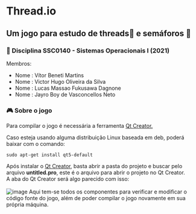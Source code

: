 # Thread.io

## Um jogo para estudo de threads🧵 e semáforos 🚦

### 📗 Disciplina SSC0140 - Sistemas Operacionais I (2021) 
Membros:
<ul>
  <li>Nome :  Vítor Beneti Martins</li>
  <li>Nome :  Victor Hugo Oliveira da Silva</li>
  <li>Nome :  Lucas Massao Fukusawa Dagnone</li>
  <li>Nome :  Jayro Boy de Vasconcellos Neto</li>
</ul>

### 🎮 Sobre o jogo

Para compilar o jogo é necessária a ferramenta <a href="https://www.qt.io/download">Qt Creator.</a>

Caso esteja usando alguma distribuição Linux baseada em deb, poderá baixar com o comando:
```linux
sudo apt-get install qt5-default
```
Após instalar o <a href="https://www.qt.io/download">Qt Creator</a>, basta abrir a pasta do projeto e buscar pelo arquivo <strong>untitled.pro</strong>, este é o arquivo para abrir o projeto no Qt Creator.<br/>
A aba do Qt Creator será algo parecido com isso: <br/> <br/>  ![image](https://user-images.githubusercontent.com/61762667/148589611-e19b606b-0f15-4a1f-814b-4d7b6c015ff1.png)
Aqui tem-se todos os componentes para verificar e modificar o código fonte do jogo, além de poder compilar o jogo novamente em sua própria máquina.


